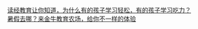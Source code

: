   
[读经教育让你知道，为什么有的孩子学习轻松，有的孩子学习吃力？](http://www.dianyue.me/archives/197/owraw2nky6o6ztqg/)  
[暑假去哪？来金牛教育农场，给你不一样的体验](http://www.dianyue.me/archives/860/as6799va8zlutxnm/)
